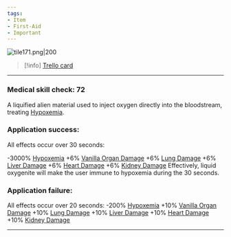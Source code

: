 ```yaml
---
tags:
- Item
- First-Aid
- Important
---
```


![tile171.png\|200](/Items/Liquid%20Oxygenite%20-%20Attachments/6718845db30472d958dd7d5a.png)

> [!info] [Trello card](https://trello.com/c/KFG3w91y/133-liquid-oxygenite)

---

### Medical skill check: 72

A liquified alien material used to inject oxygen directly into the bloodstream, treating [Hypoxemia](../Blood/Hypoxemia.md).

### Application success:

All effects occur over 30 seconds:

\-3000% [Hypoxemia](../Blood/Hypoxemia.md)
\+6% [Vanilla Organ Damage](../Torso/Vanilla%20Organ%20Damage.md)
\+6% [Lung Damage](../Lungs/Lung%20Damage.md)
\+6% [Liver Damage](../Torso/Liver%20Damage.md)
\+6% [Heart Damage](../Heart/Heart%20Damage.md)
\+6% [Kidney Damage](../Torso/Kidney%20Damage.md)
Effectively, liquid oxygenite will make the user immune to hypoxemia during the 30 seconds.

### Application failure:

All effects occur over 20 seconds:
\-200% [Hypoxemia](../Blood/Hypoxemia.md)
\+10% [Vanilla Organ Damage](../Torso/Vanilla%20Organ%20Damage.md)
\+10% [Lung Damage](../Lungs/Lung%20Damage.md)
\+10% [Liver Damage](../Torso/Liver%20Damage.md)
\+10% [Heart Damage](../Heart/Heart%20Damage.md)
\+10% [Kidney Damage](../Torso/Kidney%20Damage.md)

---

